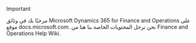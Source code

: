 > [!IMPORTANT]
> مرحبًا بك في وثائق Microsoft Dynamics 365 for Finance and Operations على موقع docs.microsoft.com. نحن نرحل المحتويات الخاصة بنا هنا من Finance and Operations Help Wiki. 

